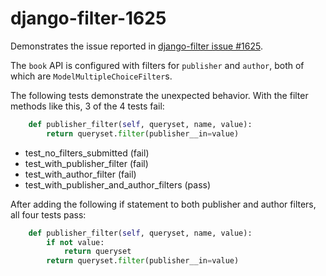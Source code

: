 # django-filter-1625

Demonstrates the issue reported in [django-filter issue #1625](https://github.com/carltongibson/django-filter/issues/1625).

The `book` API is configured with filters for `publisher` and `author`, both of which are `ModelMultipleChoiceFilter`s.

The following tests demonstrate the unexpected behavior. With the filter methods like this, 3 of the 4 tests fail:

``` py
    def publisher_filter(self, queryset, name, value):
        return queryset.filter(publisher__in=value)
```

- test_no_filters_submitted (fail)
- test_with_publisher_filter (fail)
- test_with_author_filter (fail)
- test_with_publisher_and_author_filters (pass)

After adding the following if statement to both publisher and author filters, all four tests pass:

``` py
    def publisher_filter(self, queryset, name, value):
        if not value:
            return queryset
        return queryset.filter(publisher__in=value)
```
